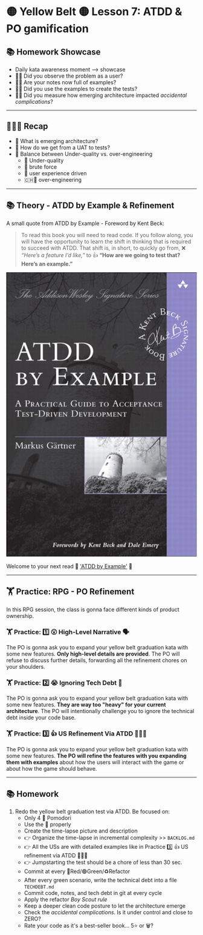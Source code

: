 # 🟡 Yellow Belt 🟡 Lesson 7: ATDD & PO gamification

## 📚 Homework Showcase

- Daily kata awareness moment --> showcase
- 🙋‍♂️ Did you observe the problem as a user?
- 🙋‍♂️ Are your notes now full of examples?
- 🙋‍♂️ Did you use the examples to create the tests?
- 🙋‍♂️ Did you measure how emerging architecture impacted _accidental
  complications_?

---

## 👨🏻‍🏫 Recap

- 🤔 What is emerging architecture?
- 🤔 How do we get from a UAT to tests?
- 🤔 Balance between Under-quality vs. over-engineering
  - 🍌 Under-quality
  - 🦾 brute force
  - 🧪 user experience driven
  - 🇨🇭🔪 over-engineering

---

## 📚 Theory - ATDD by Example & Refinement

A small quote from ATDD by Example - Foreword by Kent Beck:

> To read this book you will need to read code. If you follow along, you will
> have the opportunity to learn the shift in thinking that is required to
> succeed with ATDD. That shift is, in short, to quickly go from, ❌ _“Here’s a
> feature I’d like,”_ to 👍 **“How are we going to test that? Here’s an
> example.”**

![ATDD_cover](./ATTD_cover.png)

Welcome to your next read 📖
['ATDD by Example'](https://www.amazon.com/ATDD-Example-Test-Driven-Development-Addison-Wesley/dp/0321784154)
🥳

---

## 🏋️ Practice: RPG - PO Refinement

In this RPG session, the class is gonna face different kinds of product
ownership.

### 🏋️ Practice: 1️⃣ 😮 High-Level Narrative 🗣️

The PO is gonna ask you to expand your yellow belt graduation kata with some new
features. **Only high-level details are provided**. The PO will refuse to
discuss further details, forwarding all the refinement chores on your shoulders.

### 🏋️ Practice: 2️⃣ 😭 Ignoring Tech Debt 😤

The PO is gonna ask you to expand your yellow belt graduation kata with some new
features. **They are way too "heavy" for your current architecture**. The PO
will intentionally challenge you to ignore the technical debt inside your code
base.

### 🏋️ Practice: 3️⃣ 👍 US Refinement Via ATDD 🧑🏻‍🎨

The PO is gonna ask you to expand your yellow belt graduation kata with some new
features. **The PO will refine the features with you expanding them with
examples** about how the users will interact with the game or about how the game
should behave.

---

## 📚 Homework

1. Redo the yellow belt graduation test via ATDD. Be focused on:
   - Only 4 🍅 Pomodori
   - Use the 📝 properly
   - Create the time-lapse picture and description
   - 👉 Organize the time-lapse in incremental complexity >> `BACKLOG.md`
   - 👉 All the USs are with detailed examples like in Practice 3️⃣ 👍 US
     refinement via ATDD 🧑🏻‍🎨
   - 👉 Jumpstarting the test should be a chore of less than 30 sec.
   - Commit at every 🔴Red/🟢Green/♻️Refactor
   - After every green scenario, write the technical debt into a file
     `TECHDEBT.md`
   - Commit code, notes, and tech debt in git at every cycle
   - Apply the refactor _Boy Scout rule_
   - Keep a deeper clean code posture to let the architecture emerge
   - Check the _accidental complications_. Is it under control and close to
     ZERO?
   - Rate your code as it's a best-seller book... 5⭐️ or 🗑️?

